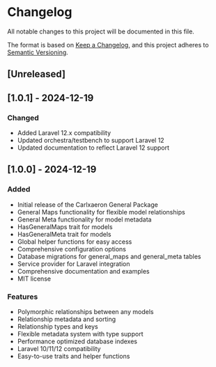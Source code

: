 # Changelog

All notable changes to this project will be documented in this file.

The format is based on [Keep a Changelog](https://keepachangelog.com/en/1.0.0/),
and this project adheres to [Semantic Versioning](https://semver.org/spec/v2.0.0.html).

## [Unreleased]

## [1.0.1] - 2024-12-19

### Changed
- Added Laravel 12.x compatibility
- Updated orchestra/testbench to support Laravel 12
- Updated documentation to reflect Laravel 12 support

## [1.0.0] - 2024-12-19

### Added
- Initial release of the Carlxaeron General Package
- General Maps functionality for flexible model relationships
- General Meta functionality for model metadata
- HasGeneralMaps trait for models
- HasGeneralMeta trait for models
- Global helper functions for easy access
- Comprehensive configuration options
- Database migrations for general_maps and general_meta tables
- Service provider for Laravel integration
- Comprehensive documentation and examples
- MIT license

### Features
- Polymorphic relationships between any models
- Relationship metadata and sorting
- Relationship types and keys
- Flexible metadata system with type support
- Performance optimized database indexes
- Laravel 10/11/12 compatibility
- Easy-to-use traits and helper functions

